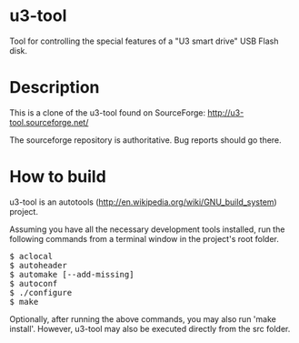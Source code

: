 u3-tool
=======

Tool for controlling the special features of a "U3 smart drive" USB Flash disk.


Description
===========

This is a clone of the u3-tool found on SourceForge: http://u3-tool.sourceforge.net/

The sourceforge repository is authoritative.  Bug reports should go there.


How to build
============

u3-tool is an autotools (http://en.wikipedia.org/wiki/GNU_build_system) project.

Assuming you have all the necessary development tools installed, run the following commands from a terminal window in the project's root folder.

<pre>
$ aclocal
$ autoheader
$ automake [--add-missing]
$ autoconf
$ ./configure
$ make
</pre>

Optionally, after running the above commands, you may also run 'make install'.  However, u3-tool may also be executed directly from the src folder.
